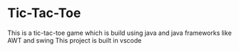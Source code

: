 # Tic-Tac-Toe
This is a tic-tac-toe game which is build using java and java frameworks like AWT and swing
This project is built in vscode
